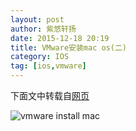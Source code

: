 ```yaml
---
layout: post
author: 紫悠轩扬
date: 2015-12-18 20:19
title: VMware安装mac os(二)
category: IOS
tag: [ios,vmware]
---
```


下面文中转载自[网页](http://www.cnblogs.com/Anand/p/4483727.html)

![vmware install mac](/public/img/ios/ios_install2.jpeg)